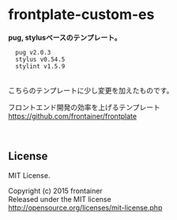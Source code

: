 # frontplate-custom-es
**pug, stylusベースのテンプレート。**

      pug v2.0.3
      stylus v0.54.5
      stylint v1.5.9

<br>
こちらのテンプレートに少し変更を加えたものです。

フロントエンド開発の効率を上げるテンプレート<br>
https://github.com/frontainer/frontplate

<br>

## License
MIT License.

Copyright (c) 2015 frontainer<br>
Released under the MIT license<br>
http://opensource.org/licenses/mit-license.php
